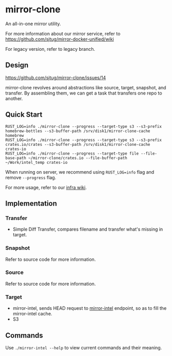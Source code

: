 # mirror-clone

An all-in-one mirror utility.

For more information about our mirror service, refer to https://github.com/sjtug/mirror-docker-unified/wiki

For legacy version, refer to legacy branch.

## Design

https://github.com/sjtug/mirror-clone/issues/14

mirror-clone revolves around abstractions like source, target, snapshot, and transfer.
By assembling them, we can get a task that transfers one repo to another.

## Quick Start

```
RUST_LOG=info ./mirror-clone --progress --target-type s3 --s3-prefix homebrew-bottles --s3-buffer-path /srv/disk1/mirror-clone-cache homebrew
RUST_LOG=info ./mirror-clone --progress --target-type s3 --s3-prefix crates.io/crates --s3-buffer-path /srv/disk1/mirror-clone-cache crates-io
RUST_LOG=info ./mirror-clone --progress --target-type file --file-base-path ~/mirror-clone/crates.io --file-buffer-path ~/Work/intel_temp crates-io
```

When running on server, we recommend using `RUST_LOG=info` flag and remove `--progress` flag.

For more usage, refer to our [infra wiki](https://github.com/sjtug/mirror-docker-unified/wiki/Bootstrap-mirror-from-SJTUG).

## Implementation

### Transfer

* Simple Diff Transfer, compares filename and transfer what's missing in target.

### Snapshot

Refer to source code for more information.

### Source

Refer to source code for more information.
### Target

* mirror-intel, sends HEAD request to [mirror-intel](https://github.com/sjtug/mirror-intel) endpoint, so as to fill the mirror-intel cache.
* S3

## Commands

Use `./mirror-intel --help` to view current commands and their meaning.

